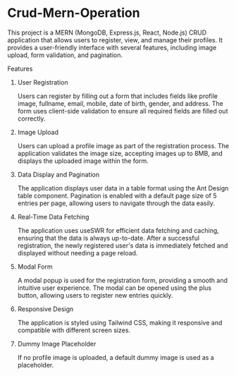 # Crud-Mern-Operation
This project is a MERN (MongoDB, Express.js, React, Node.js) CRUD application that allows users to register, view, and manage their profiles. It provides a user-friendly interface with several features, including image upload, form validation, and pagination.

Features
1. User Registration

    Users can register by filling out a form that includes fields like profile image, fullname, email, mobile, date of birth, gender, and address.
    The form uses client-side validation to ensure all required fields are filled out correctly.

2. Image Upload

    Users can upload a profile image as part of the registration process.
    The application validates the image size, accepting images up to 8MB, and displays the uploaded image within the form.

3. Data Display and Pagination

    The application displays user data in a table format using the Ant Design table component.
    Pagination is enabled with a default page size of 5 entries per page, allowing users to navigate through the data easily.

4. Real-Time Data Fetching

    The application uses useSWR for efficient data fetching and caching, ensuring that the data is always up-to-date.
    After a successful registration, the newly registered user's data is immediately fetched and displayed without needing a page reload.

5. Modal Form

    A modal popup is used for the registration form, providing a smooth and intuitive user experience.
    The modal can be opened using the plus button, allowing users to register new entries quickly.

6. Responsive Design

    The application is styled using Tailwind CSS, making it responsive and compatible with different screen sizes.

7. Dummy Image Placeholder

    If no profile image is uploaded, a default dummy image is used as a placeholder.
